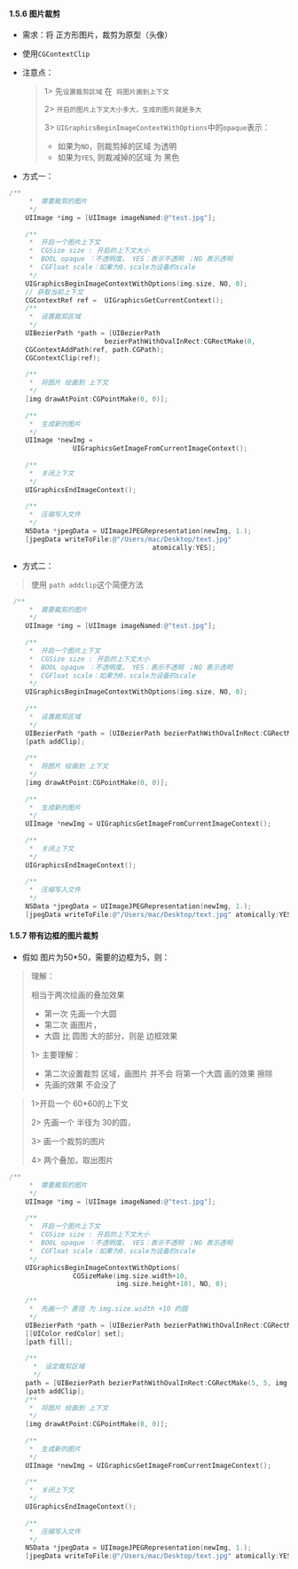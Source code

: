#### 1.5.6 图片裁剪

- 需求：将 正方形图片，裁剪为原型（头像）

- 使用```CGContextClip```

- 注意点：

  > 1> 先```设置裁剪区域``` 在``` 将图片画到上下文```
  >
  > 2> ```开启的图片上下文大小多大，生成的图片就是多大```
  >
  > 3> ```UIGraphicsBeginImageContextWithOptions```中的```opaque```表示：
  >
  > - 如果为```NO```，则裁剪掉的区域 为透明
  > - 如果为```YES```, 则裁减掉的区域 为 黑色

- 方式一：

```objective-c
/**
     *  需要裁剪的图片
     */
    UIImage *img = [UIImage imageNamed:@"test.jpg"];
    
    /**
     *  开启一个图片上下文
     *  CGSize size : 开启的上下文大小
     *  BOOL opaque ：不透明度。 YES：表示不透明 ；NO 表示透明
     *  CGFloat scale：如果为0，scale为设备的scale
     */
    UIGraphicsBeginImageContextWithOptions(img.size, NO, 0);
    // 获取当前上下文
    CGContextRef ref =  UIGraphicsGetCurrentContext();
    /**
     *  设置裁剪区域
     */
    UIBezierPath *path = [UIBezierPath 
                        bezierPathWithOvalInRect:CGRectMake(0, 							0, img.size.width, img.size.height)];
    CGContextAddPath(ref, path.CGPath);
    CGContextClip(ref);
    
    /**
     *  将图片 绘画到 上下文
     */
    [img drawAtPoint:CGPointMake(0, 0)];
    
    /**
     *  生成新的图片
     */
    UIImage *newImg = 			
      			UIGraphicsGetImageFromCurrentImageContext();
    
    /**
     *  关闭上下文
     */
    UIGraphicsEndImageContext();
    
    /**
     *  压缩写入文件
     */
    NSData *jpegData = UIImageJPEGRepresentation(newImg, 1.);
    [jpegData writeToFile:@"/Users/mac/Desktop/text.jpg" 
     								atomically:YES];
```

- 方式二：

> 使用 ```path addclip```这个简便方法

```objective-c
 /**
     *  需要裁剪的图片
     */
    UIImage *img = [UIImage imageNamed:@"test.jpg"];
    
    /**
     *  开启一个图片上下文
     *  CGSize size : 开启的上下文大小
     *  BOOL opaque ：不透明度。 YES：表示不透明 ；NO 表示透明
     *  CGFloat scale：如果为0，scale为设备的scale
     */
    UIGraphicsBeginImageContextWithOptions(img.size, NO, 0);
    
    /**
     *  设置裁剪区域
     */
    UIBezierPath *path = [UIBezierPath bezierPathWithOvalInRect:CGRectMake(0, 0, img.size.width, img.size.height)];
    [path addClip];
    
    /**
     *  将图片 绘画到 上下文
     */
    [img drawAtPoint:CGPointMake(0, 0)];
    
    /**
     *  生成新的图片
     */
    UIImage *newImg = UIGraphicsGetImageFromCurrentImageContext();
    
    /**
     *  关闭上下文
     */
    UIGraphicsEndImageContext();
    
    /**
     *  压缩写入文件
     */
    NSData *jpegData = UIImageJPEGRepresentation(newImg, 1.);
    [jpegData writeToFile:@"/Users/mac/Desktop/text.jpg" atomically:YES];
```

#### 1.5.7 带有边框的图片裁剪

- 假如 图片为50*50，需要的边框为5，则：

> 理解：
>
> 相当于两次绘画的叠加效果
>
> - 第一次 先画一个大圆
> - 第二次 画图片，
> - 大圆 比 圆图 大的部分，则是 边框效果
>
> 1> 主要理解：
>
> - 第二次设置裁剪 区域，画图片 并不会 将第一个大圆 画的效果 擦除
> - 先画的效果 不会没了

> 1>开启一个 60*60的上下文
>
> 2> 先画一个 半径为 30的圆，
>
> 3> 画一个裁剪的图片
>
> 4> 两个叠加，取出图片

```objective-c
/**
     *  需要裁剪的图片
     */
    UIImage *img = [UIImage imageNamed:@"test.jpg"];
    
    /**
     *  开启一个图片上下文
     *  CGSize size : 开启的上下文大小
     *  BOOL opaque ：不透明度。 YES：表示不透明 ；NO 表示透明
     *  CGFloat scale：如果为0，scale为设备的scale
     */
    UIGraphicsBeginImageContextWithOptions(
      			CGSizeMake(img.size.width+10,
                           img.size.height+10), NO, 0);
    
    /**
     *  先画一个 直径 为 img.size.width +10 的圆
     */
    UIBezierPath *path = [UIBezierPath bezierPathWithOvalInRect:CGRectMake(0, 0, img.size.width +10, img.size.height+10)];
    [[UIColor redColor] set];
    [path fill];
    
    /**
      *  设定裁剪区域
      */
    path = [UIBezierPath bezierPathWithOvalInRect:CGRectMake(5, 5, img.size.width, img.size.height)];
    [path addClip];
    /**
     *  将图片 绘画到 上下文
     */
    [img drawAtPoint:CGPointMake(0, 0)];
    
    /**
     *  生成新的图片
     */
    UIImage *newImg = UIGraphicsGetImageFromCurrentImageContext();
    
    /**
     *  关闭上下文
     */
    UIGraphicsEndImageContext();
    
    /**
     *  压缩写入文件
     */
    NSData *jpegData = UIImageJPEGRepresentation(newImg, 1.);
    [jpegData writeToFile:@"/Users/mac/Desktop/text.jpg" atomically:YES];
```

#### 
